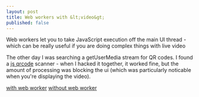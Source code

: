 ```yaml
---
layout: post
title: Web workers with &lt;video&gt;
published: false
---
```


<p class="lead">Web workers let you to take JavaScript execution off the main UI thread - which can be really useful if you are doing complex things with live video</p>

The other day I was searching a getUserMedia stream for QR codes.  I found a [js qrcode](https://github.com/LazarSoft/jsqrcode) scanner - when I hacked it together,  it worked fine, but the amount of processing was blocking the ui (which was particularly noticable when you're displaying the video).


<div class="cr qr-demo" data-cr="qr-demo">
<a href="javascript:window.open('/qr/web-worker.html','webworker','width=700,height=600');">with web worker</a>
<a href="javascript:window.open('/qr/inline.html','webworker','width=700,height=600');">without web worker</a>
</div>